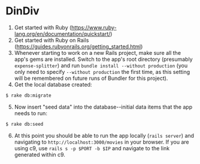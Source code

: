 # **DinDiv**
1. Get started with Ruby (https://www.ruby-lang.org/en/documentation/quickstart/)
2. Get started with Ruby on Rails (https://guides.rubyonrails.org/getting_started.html)
3. Whenever starting to work on a new Rails project, make sure all the app's gems are installed.  Switch to the app's root directory (presumably `expense-splitter`) and run `bundle install --without production` (you only need to specify `--without production` the first time, as this setting will be remembered on future runs of Bundler for this project).
4. Get the local database created:

```sh
$ rake db:migrate
```

5. Now insert "seed data" into the database--initial data items that the app needs to run:
```sh
$ rake db:seed
```

6. At this point you should be able to run the app locally (`rails server`) and navigating to `http://localhost:3000/movies` in your browser.  If you are using c9, use `rails s -p $PORT -b $IP` and navigate to the link generated within c9.
